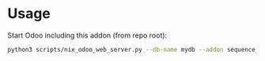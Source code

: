 # Usage

Start Odoo including this addon (from repo root):

```bash
python3 scripts/nix_odoo_web_server.py --db-name mydb --addon sequence_reset_period
```
